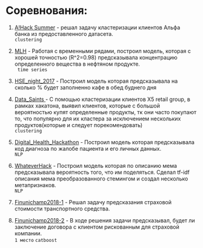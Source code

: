 # Соревнования:
1. <a href="https://github.com/RomanMatiiv/Hackathons/tree/master/A!Hack%20Summer"> A!Hack Summer</a> - решал задачу кластеризации клиентов Альфа банка из предоставленного датасета.<br>`clustering`
2. <a href="https://github.com/RomanMatiiv/Hackathons/tree/master/MLH"> MLH</a> - Работая с временными рядами, построил модель, которая с хорошей точностью (R^2=0.98) предсказывала концентрацию определенного вещества в нефтяном продукте.<br> ` time series`
3. <a href="https://github.com/RomanMatiiv/Hackathons/tree/master/HSE_night_2017"> HSE_night_2017</a> - Построил модель которая предсказывала на сколько % будет заполненно кафе в обед буднего дня
4. <a href="https://github.com/RomanMatiiv/Hackathons/tree/master/Data_Saints"> Data_Saints </a> - С помощью кластеризации клиентов X5 retail group, в рамках хакатона, выявил клиентов, которые с большой вероятностью купят определенные продукты, тк они часто покупают то, что популярно для их кластера за исключением нескольких продуктов(которые и следует порекомендовать)<br>`clustering`
5. <a href="https://github.com/RomanMatiiv/Hackathons/tree/master/Digital_Health_Hackathon"> Digital_Health_Hackathon</a> - Построил модель которая предсказывала код диагноза по жалобе пациента и его личных данных.<br> `NLP`
6. <a href="https://github.com/RomanMatiiv/Hackathons/tree/master/WhateverHack"> WhateverHack</a> - Построил модель которая по описанию мема предсказывала вероятность того, что им поделяться. Сделал tf-idf описания мема преобразованного стемингом и создал несколько метапризнаков.<br> `NLP`
7. <a href="https://github.com/RomanMatiiv/Competitions/tree/master/Finunichamp2018/1">Finunichamp2018-1</a> -  Решал задачу предсказания страховой стоимости транспортного средства.

8. <a href="https://github.com/RomanMatiiv/Competitions/tree/master/Finunichamp2018/2">Finunichamp2018-2</a> -  В ходе решения задачи предсказывал, будет ли заключение договора с клиентом рискованным для страховой компании. <br> `1 место` `catboost`
